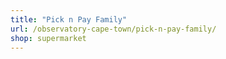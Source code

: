 ```yaml
---
title: "Pick n Pay Family"
url: /observatory-cape-town/pick-n-pay-family/
shop: supermarket
---
```

